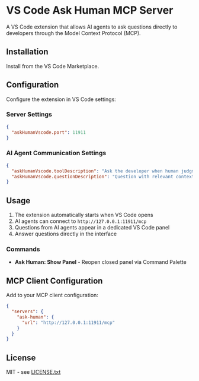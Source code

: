 # VS Code Ask Human MCP Server

A VS Code extension that allows AI agents to ask questions directly to developers through the Model Context Protocol (MCP).

## Installation

Install from the VS Code Marketplace.

## Configuration

Configure the extension in VS Code settings:

### Server Settings

```json
{
  "askHumanVscode.port": 11911
}
```

### AI Agent Communication Settings

```json
{
  "askHumanVscode.toolDescription": "Ask the developer when human judgment or context is needed for decision-making",
  "askHumanVscode.questionDescription": "Question with relevant context, current situation, and specific guidance needed"
}
```

## Usage

1. The extension automatically starts when VS Code opens
2. AI agents can connect to `http://127.0.0.1:11911/mcp`
3. Questions from AI agents appear in a dedicated VS Code panel
4. Answer questions directly in the interface

### Commands

- **Ask Human: Show Panel** - Reopen closed panel via Command Palette

## MCP Client Configuration

Add to your MCP client configuration:

```json
{
  "servers": {
    "ask-human": {
      "url": "http://127.0.0.1:11911/mcp"
    }
  }
}
```

## License

MIT - see [LICENSE.txt](LICENSE.txt)
